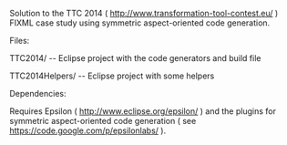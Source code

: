 Solution to the TTC 2014 ( http://www.transformation-tool-contest.eu/ ) FIXML case study using symmetric aspect-oriented code generation. 

Files:

  TTC2014/ -- Eclipse project with the code generators and build file
  
  TTC2014Helpers/ -- Eclipse project with some helpers
  
Dependencies:

  Requires Epsilon ( http://www.eclipse.org/epsilon/ ) and the plugins for symmetric aspect-oriented code generation ( see https://code.google.com/p/epsilonlabs/ ).
